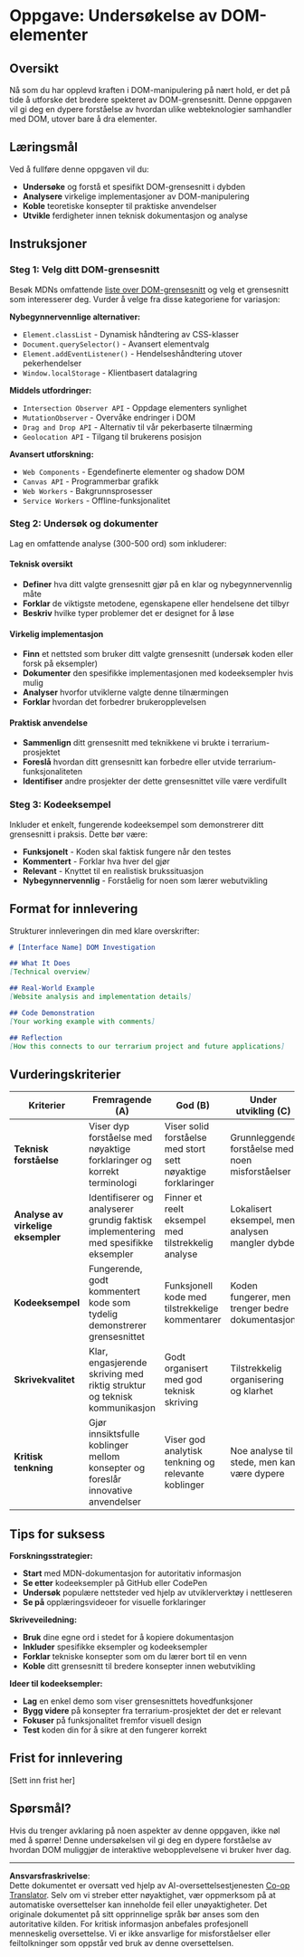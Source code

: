 <!--
CO_OP_TRANSLATOR_METADATA:
{
  "original_hash": "947ca5ce7c94aee9c7de7034e762bc17",
  "translation_date": "2025-10-23T22:28:07+00:00",
  "source_file": "3-terrarium/3-intro-to-DOM-and-closures/assignment.md",
  "language_code": "no"
}
-->
# Oppgave: Undersøkelse av DOM-elementer

## Oversikt

Nå som du har opplevd kraften i DOM-manipulering på nært hold, er det på tide å utforske det bredere spekteret av DOM-grensesnitt. Denne oppgaven vil gi deg en dypere forståelse av hvordan ulike webteknologier samhandler med DOM, utover bare å dra elementer.

## Læringsmål

Ved å fullføre denne oppgaven vil du:
- **Undersøke** og forstå et spesifikt DOM-grensesnitt i dybden
- **Analysere** virkelige implementasjoner av DOM-manipulering
- **Koble** teoretiske konsepter til praktiske anvendelser
- **Utvikle** ferdigheter innen teknisk dokumentasjon og analyse

## Instruksjoner

### Steg 1: Velg ditt DOM-grensesnitt

Besøk MDNs omfattende [liste over DOM-grensesnitt](https://developer.mozilla.org/docs/Web/API/Document_Object_Model) og velg et grensesnitt som interesserer deg. Vurder å velge fra disse kategoriene for variasjon:

**Nybegynnervennlige alternativer:**
- `Element.classList` - Dynamisk håndtering av CSS-klasser
- `Document.querySelector()` - Avansert elementvalg
- `Element.addEventListener()` - Hendelseshåndtering utover pekerhendelser
- `Window.localStorage` - Klientbasert datalagring

**Middels utfordringer:**
- `Intersection Observer API` - Oppdage elementers synlighet
- `MutationObserver` - Overvåke endringer i DOM
- `Drag and Drop API` - Alternativ til vår pekerbaserte tilnærming
- `Geolocation API` - Tilgang til brukerens posisjon

**Avansert utforskning:**
- `Web Components` - Egendefinerte elementer og shadow DOM
- `Canvas API` - Programmerbar grafikk
- `Web Workers` - Bakgrunnsprosesser
- `Service Workers` - Offline-funksjonalitet

### Steg 2: Undersøk og dokumenter

Lag en omfattende analyse (300-500 ord) som inkluderer:

#### Teknisk oversikt
- **Definer** hva ditt valgte grensesnitt gjør på en klar og nybegynnervennlig måte
- **Forklar** de viktigste metodene, egenskapene eller hendelsene det tilbyr
- **Beskriv** hvilke typer problemer det er designet for å løse

#### Virkelig implementasjon
- **Finn** et nettsted som bruker ditt valgte grensesnitt (undersøk koden eller forsk på eksempler)
- **Dokumenter** den spesifikke implementasjonen med kodeeksempler hvis mulig
- **Analyser** hvorfor utviklerne valgte denne tilnærmingen
- **Forklar** hvordan det forbedrer brukeropplevelsen

#### Praktisk anvendelse
- **Sammenlign** ditt grensesnitt med teknikkene vi brukte i terrarium-prosjektet
- **Foreslå** hvordan ditt grensesnitt kan forbedre eller utvide terrarium-funksjonaliteten
- **Identifiser** andre prosjekter der dette grensesnittet ville være verdifullt

### Steg 3: Kodeeksempel

Inkluder et enkelt, fungerende kodeeksempel som demonstrerer ditt grensesnitt i praksis. Dette bør være:
- **Funksjonelt** - Koden skal faktisk fungere når den testes
- **Kommentert** - Forklar hva hver del gjør
- **Relevant** - Knyttet til en realistisk brukssituasjon
- **Nybegynnervennlig** - Forståelig for noen som lærer webutvikling

## Format for innlevering

Strukturer innleveringen din med klare overskrifter:

```markdown
# [Interface Name] DOM Investigation

## What It Does
[Technical overview]

## Real-World Example
[Website analysis and implementation details]

## Code Demonstration
[Your working example with comments]

## Reflection
[How this connects to our terrarium project and future applications]
```

## Vurderingskriterier

| Kriterier | Fremragende (A) | God (B) | Under utvikling (C) | Trenger forbedring (D) |
|-----------|-----------------|---------|---------------------|------------------------|
| **Teknisk forståelse** | Viser dyp forståelse med nøyaktige forklaringer og korrekt terminologi | Viser solid forståelse med stort sett nøyaktige forklaringer | Grunnleggende forståelse med noen misforståelser | Begrenset forståelse med betydelige feil |
| **Analyse av virkelige eksempler** | Identifiserer og analyserer grundig faktisk implementering med spesifikke eksempler | Finner et reelt eksempel med tilstrekkelig analyse | Lokalisert eksempel, men analysen mangler dybde | Vage eller unøyaktige koblinger til virkelige eksempler |
| **Kodeeksempel** | Fungerende, godt kommentert kode som tydelig demonstrerer grensesnittet | Funksjonell kode med tilstrekkelige kommentarer | Koden fungerer, men trenger bedre dokumentasjon | Koden har feil eller dårlig forklaring |
| **Skrivekvalitet** | Klar, engasjerende skriving med riktig struktur og teknisk kommunikasjon | Godt organisert med god teknisk skriving | Tilstrekkelig organisering og klarhet | Dårlig organisering eller uklar kommunikasjon |
| **Kritisk tenkning** | Gjør innsiktsfulle koblinger mellom konsepter og foreslår innovative anvendelser | Viser god analytisk tenkning og relevante koblinger | Noe analyse til stede, men kan være dypere | Begrenset bevis på kritisk tenkning |

## Tips for suksess

**Forskningsstrategier:**
- **Start** med MDN-dokumentasjon for autoritativ informasjon
- **Se etter** kodeeksempler på GitHub eller CodePen
- **Undersøk** populære nettsteder ved hjelp av utviklerverktøy i nettleseren
- **Se på** opplæringsvideoer for visuelle forklaringer

**Skriveveiledning:**
- **Bruk** dine egne ord i stedet for å kopiere dokumentasjon
- **Inkluder** spesifikke eksempler og kodeeksempler
- **Forklar** tekniske konsepter som om du lærer bort til en venn
- **Koble** ditt grensesnitt til bredere konsepter innen webutvikling

**Ideer til kodeeksempler:**
- **Lag** en enkel demo som viser grensesnittets hovedfunksjoner
- **Bygg videre** på konsepter fra terrarium-prosjektet der det er relevant
- **Fokuser** på funksjonalitet fremfor visuell design
- **Test** koden din for å sikre at den fungerer korrekt

## Frist for innlevering

[Sett inn frist her]

## Spørsmål?

Hvis du trenger avklaring på noen aspekter av denne oppgaven, ikke nøl med å spørre! Denne undersøkelsen vil gi deg en dypere forståelse av hvordan DOM muliggjør de interaktive webopplevelsene vi bruker hver dag.

---

**Ansvarsfraskrivelse**:  
Dette dokumentet er oversatt ved hjelp av AI-oversettelsestjenesten [Co-op Translator](https://github.com/Azure/co-op-translator). Selv om vi streber etter nøyaktighet, vær oppmerksom på at automatiske oversettelser kan inneholde feil eller unøyaktigheter. Det originale dokumentet på sitt opprinnelige språk bør anses som den autoritative kilden. For kritisk informasjon anbefales profesjonell menneskelig oversettelse. Vi er ikke ansvarlige for misforståelser eller feiltolkninger som oppstår ved bruk av denne oversettelsen.